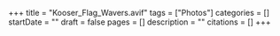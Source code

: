 +++
title = "Kooser_Flag_Wavers.avif"
tags = ["Photos"]
categories = []
startDate = ""
draft = false
pages = []
description = ""
citations = []
+++
